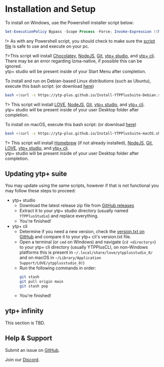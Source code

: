 # Installation and Setup

To install on Windows, use the Powershell installer script below:
```powershell
Set-ExecutionPolicy Bypass -Scope Process -Force; Invoke-Expression ((New-Object System.Net.WebClient).DownloadString('https://ytp-plus.github.io/Install-YTPPlusSuite.ps1'))
```

!> As with any Powershell script, you should check to make sure the [script file](https://ytp-plus.github.io/Install-YTPPlusSuite.ps1) is safe to use and execute on your pc.

?>This script will install [Chocolatey](https://chocolatey.org/), [NodeJS](https://nodejs.org/en/), [Git](https://git-scm.com/), [ytp+ studio](https://github.com/YTP-Plus/YTPPlusStudio), and [ytp+ cli](https://github.com/YTP-Plus/YTPPlusCLI).
</br>There may be an error regarding lzma-native, if possible this can be ignored.
</br>ytp+ studio will be present inside of your Start Menu after completion.

To install and run on Debian-based Linux distributions (such as Ubuntu), execute this bash script: (or download [here](https://ytp-plus.github.io/Install-YTPPlusSuite-Debian.sh))

```bash
bash <(curl -s https://ytp-plus.github.io/Install-YTPPlusSuite-Debian.sh)
```


?> This script will install [LOVE](https://love2d.org/), [NodeJS](https://nodejs.org/en/), [Git](https://git-scm.com/), [ytp+ studio](https://github.com/YTP-Plus/YTPPlusStudio), and [ytp+ cli](https://github.com/YTP-Plus/YTPPlusCLI).
</br>ytp+ studio will be present inside of your user Desktop folder after completion.

To install on macOS, execute this bash script: (or download [here](https://ytp-plus.github.io/Install-YTPPlusSuite-macOS.sh))

```bash
bash <(curl -s https://ytp-plus.github.io/Install-YTPPlusSuite-macOS.sh)
```

?> This script will install [Homebrew](https://brew.sh/) (if not already installed), [NodeJS](https://nodejs.org/en/), [Git](https://git-scm.com/), [LOVE](https://love2d.org/), [ytp+ studio](https://github.com/YTP-Plus/YTPPlusStudio), and [ytp+ cli](https://github.com/YTP-Plus/YTPPlusCLI).
</br>ytp+ studio will be present inside of your user Desktop folder after completion.

## Updating ytp+ suite

You may update using the same scripts, however if that is not functional you may follow these steps to proceed:

* ytp+ studio
	* Download the latest release zip file from [GitHub releases](https://github.com/YTP-Plus/YTPPlusStudio/releases/)
	* Extract it to your ytp+ studio directory (usually named ``YTPPlusStudio``) and replace everything.
	* You're finished!
* ytp+ cli
	* Determine if you need a new version, check the [version.txt on GitHub](https://github.com/YTP-Plus/YTPPlusCLI/blob/main/version.txt) and compare it to your ytp+ cli's version.txt file.
	* Open a terminal (or ``cmd`` on Windows) and navigate (``cd <directory>``) to your ytp+ cli directory (usually YTPPlusCLI, on non-Windows platforms this is present in ``~/.local/share/love/ytpplusstudio_0/`` and on macOS in ``~/Library/Application Support/LOVE/ytpplusstudio_0)``)
	* Run the following commands in order: 
		```bash
		git stash
		git pull origin main
		git stash pop
		```
	* You're finished!

## ytp+ infinity

This section is TBD.

## Help & Support

Submit an issue on [GitHub](https://github.com/YTP-Plus).

Join our [Discord](https://discord.gg/8ppmspR6Wh).
